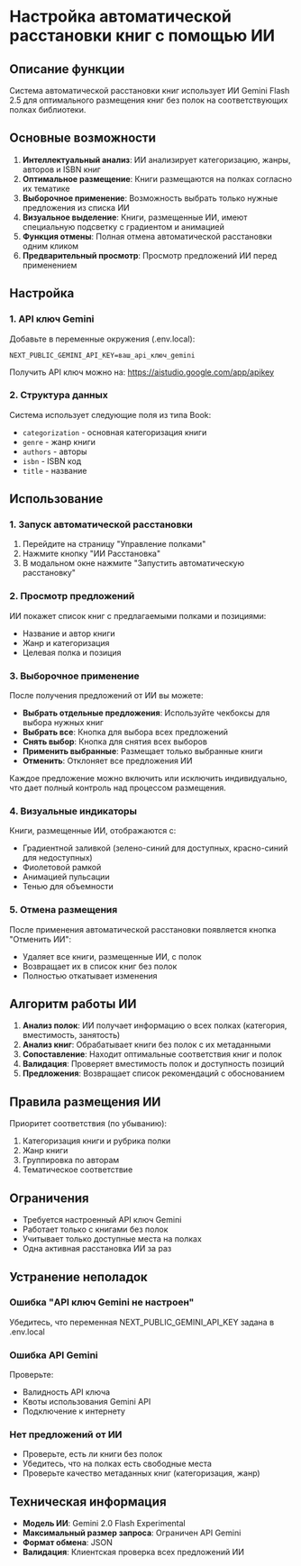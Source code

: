 # Настройка автоматической расстановки книг с помощью ИИ

## Описание функции

Система автоматической расстановки книг использует ИИ Gemini Flash 2.5 для оптимального размещения книг без полок на соответствующих полках библиотеки.

## Основные возможности

1. **Интеллектуальный анализ**: ИИ анализирует категоризацию, жанры, авторов и ISBN книг
2. **Оптимальное размещение**: Книги размещаются на полках согласно их тематике
3. **Выборочное применение**: Возможность выбрать только нужные предложения из списка ИИ
4. **Визуальное выделение**: Книги, размещенные ИИ, имеют специальную подсветку с градиентом и анимацией
5. **Функция отмены**: Полная отмена автоматической расстановки одним кликом
6. **Предварительный просмотр**: Просмотр предложений ИИ перед применением

## Настройка

### 1. API ключ Gemini

Добавьте в переменные окружения (.env.local):

```
NEXT_PUBLIC_GEMINI_API_KEY=ваш_api_ключ_gemini
```

Получить API ключ можно на: https://aistudio.google.com/app/apikey

### 2. Структура данных

Система использует следующие поля из типа Book:
- `categorization` - основная категоризация книги
- `genre` - жанр книги
- `authors` - авторы
- `isbn` - ISBN код
- `title` - название

## Использование

### 1. Запуск автоматической расстановки

1. Перейдите на страницу "Управление полками"
2. Нажмите кнопку "ИИ Расстановка"
3. В модальном окне нажмите "Запустить автоматическую расстановку"

### 2. Просмотр предложений

ИИ покажет список книг с предлагаемыми полками и позициями:
- Название и автор книги
- Жанр и категоризация
- Целевая полка и позиция

### 3. Выборочное применение

После получения предложений от ИИ вы можете:
- **Выбрать отдельные предложения**: Используйте чекбоксы для выбора нужных книг
- **Выбрать все**: Кнопка для выбора всех предложений
- **Снять выбор**: Кнопка для снятия всех выборов
- **Применить выбранные**: Размещает только выбранные книги
- **Отменить**: Отклоняет все предложения ИИ

Каждое предложение можно включить или исключить индивидуально, что дает полный контроль над процессом размещения.

### 4. Визуальные индикаторы

Книги, размещенные ИИ, отображаются с:
- Градиентной заливкой (зелено-синий для доступных, красно-синий для недоступных)
- Фиолетовой рамкой
- Анимацией пульсации
- Тенью для объемности

### 5. Отмена размещения

После применения автоматической расстановки появляется кнопка "Отменить ИИ":
- Удаляет все книги, размещенные ИИ, с полок
- Возвращает их в список книг без полок
- Полностью откатывает изменения

## Алгоритм работы ИИ

1. **Анализ полок**: ИИ получает информацию о всех полках (категория, вместимость, занятость)
2. **Анализ книг**: Обрабатывает книги без полок с их метаданными
3. **Сопоставление**: Находит оптимальные соответствия книг и полок
4. **Валидация**: Проверяет вместимость полок и доступность позиций
5. **Предложения**: Возвращает список рекомендаций с обоснованием

## Правила размещения ИИ

Приоритет соответствия (по убыванию):
1. Категоризация книги и рубрика полки
2. Жанр книги
3. Группировка по авторам
4. Тематическое соответствие

## Ограничения

- Требуется настроенный API ключ Gemini
- Работает только с книгами без полок
- Учитывает только доступные места на полках
- Одна активная расстановка ИИ за раз

## Устранение неполадок

### Ошибка "API ключ Gemini не настроен"
Убедитесь, что переменная NEXT_PUBLIC_GEMINI_API_KEY задана в .env.local

### Ошибка API Gemini
Проверьте:
- Валидность API ключа
- Квоты использования Gemini API
- Подключение к интернету

### Нет предложений от ИИ
- Проверьте, есть ли книги без полок
- Убедитесь, что на полках есть свободные места
- Проверьте качество метаданных книг (категоризация, жанр)

## Техническая информация

- **Модель ИИ**: Gemini 2.0 Flash Experimental
- **Максимальный размер запроса**: Ограничен API Gemini
- **Формат обмена**: JSON
- **Валидация**: Клиентская проверка всех предложений ИИ 